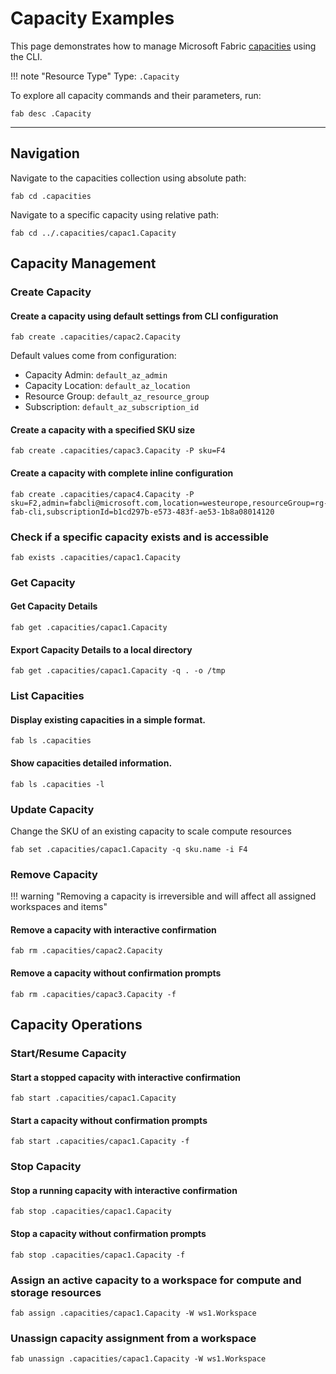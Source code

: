 # Capacity Examples

This page demonstrates how to manage Microsoft Fabric [capacities](https://learn.microsoft.com/en-us/fabric/enterprise/licenses#capacity) using the CLI.

!!! note "Resource Type"
    Type: `.Capacity`

To explore all capacity commands and their parameters, run:

```
fab desc .Capacity
```

---

## Navigation

Navigate to the capacities collection using absolute path:

```
fab cd .capacities
```

Navigate to a specific capacity using relative path:

```
fab cd ../.capacities/capac1.Capacity
```

## Capacity Management

### Create Capacity
#### Create a capacity using default settings from CLI configuration

```
fab create .capacities/capac2.Capacity
```

Default values come from configuration:

- Capacity Admin: `default_az_admin`
- Capacity Location: `default_az_location`
- Resource Group: `default_az_resource_group`
- Subscription: `default_az_subscription_id`

#### Create a capacity with a specified SKU size

```
fab create .capacities/capac3.Capacity -P sku=F4
```

#### Create a capacity with complete inline configuration

```
fab create .capacities/capac4.Capacity -P sku=F2,admin=fabcli@microsoft.com,location=westeurope,resourceGroup=rg-fab-cli,subscriptionId=b1cd297b-e573-483f-ae53-1b8a08014120
```


### Check if a specific capacity exists and is accessible

```
fab exists .capacities/capac1.Capacity
```

### Get Capacity

#### Get Capacity Details

```
fab get .capacities/capac1.Capacity
```

#### Export Capacity Details to a local directory

```
fab get .capacities/capac1.Capacity -q . -o /tmp
```

### List Capacities

#### Display existing capacities in a simple format.

```
fab ls .capacities
```

#### Show capacities detailed information.

```
fab ls .capacities -l
```

### Update Capacity

Change the SKU of an existing capacity to scale compute resources

```
fab set .capacities/capac1.Capacity -q sku.name -i F4
```


### Remove Capacity

!!! warning "Removing a capacity is irreversible and will affect all assigned workspaces and items"

#### Remove a capacity with interactive confirmation

```
fab rm .capacities/capac2.Capacity
```

#### Remove a capacity without confirmation prompts

```
fab rm .capacities/capac3.Capacity -f
```

## Capacity Operations

### Start/Resume Capacity

#### Start a stopped capacity with interactive confirmation

```
fab start .capacities/capac1.Capacity
```

#### Start a capacity without confirmation prompts

```
fab start .capacities/capac1.Capacity -f
```

### Stop Capacity
#### Stop a running capacity with interactive confirmation

```
fab stop .capacities/capac1.Capacity
```

#### Stop a capacity without confirmation prompts

```
fab stop .capacities/capac1.Capacity -f
```

### Assign an active capacity to a workspace for compute and storage resources

```
fab assign .capacities/capac1.Capacity -W ws1.Workspace
```

### Unassign capacity assignment from a workspace

```
fab unassign .capacities/capac1.Capacity -W ws1.Workspace
```